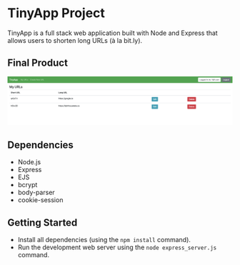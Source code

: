 # TinyApp Project

TinyApp is a full stack web application built with Node and Express that allows users to shorten long URLs (à la bit.ly).

## Final Product

![Urls Page](https://github.com/Darrenni97/tinyapp/blob/master/docs/urls-page.png?raw=true)


## Dependencies

- Node.js
- Express
- EJS
- bcrypt
- body-parser
- cookie-session

## Getting Started

- Install all dependencies (using the `npm install` command).
- Run the development web server using the `node express_server.js` command.